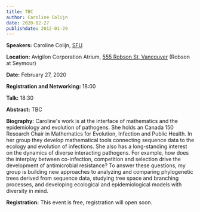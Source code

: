 ```yaml
---
title: TBC
author: Caroline Colijn
date: 2020-02-27
publishdate: 2012-01-29
---
```

**Speakers:** Caroline Colijn, [SFU](https://www.sfu.ca/math/department/faculty/colijn--caroline.html)

**Location:** Avigilon Corporation Atrium, [555 Robson St, Vancouver](https://goo.gl/maps/6mHjCucr32sv4jv97) (Robson at Seymour)

**Date:** February 27, 2020

**Registration and Networking:** 18:00 

**Talk:** 18:30 

**Abstract:** 
TBC

**Biography:**
Caroline's work is at the interface of mathematics and the epidemiology and evolution of pathogens. She holds an Canada 150 Research Chair in Mathematics for Evolution, Infection and Public Health. In her group they develop mathematical tools connecting sequence data to the ecology and evolution of infections. She also has a long-standing interest on the dynamics of diverse interacting pathogens. For example, how does the interplay between co-infection, competition and selection drive the development of antimicrobial resistance? To answer these questions, my group is building new approaches to analyzing and comparing phylogenetic trees derived from sequence data, studying tree space and branching processes, and developing ecological and epidemiological models with diversity in mind.



**Registration:** 
This event is free, registration will open soon.
